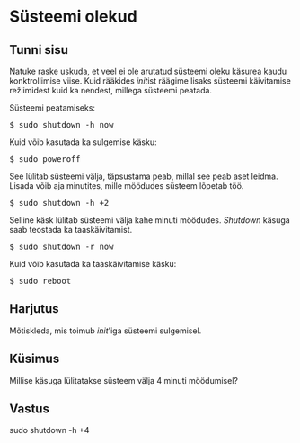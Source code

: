 ﻿# Süsteemi olekud

## Tunni sisu

Natuke raske uskuda, et veel ei ole arutatud süsteemi oleku käsurea kaudu konktrollimise viise. Kuid rääkides *init*ist räägime lisaks süsteemi käivitamise režiimidest kuid ka nendest, millega süsteemi peatada.

Süsteemi peatamiseks:

<pre>$ sudo shutdown -h now</pre>

Kuid võib kasutada ka sulgemise käsku:

<pre>$ sudo poweroff</pre>

See lülitab süsteemi välja, täpsustama peab, millal see peab aset leidma. Lisada võib aja minutites, mille möödudes süsteem lõpetab töö.

<pre>$ sudo shutdown -h +2</pre>

Selline käsk lülitab süsteemi välja kahe minuti möödudes. *Shutdown* käsuga saab teostada ka taaskäivitamist.

<pre>$ sudo shutdown -r now</pre>

Kuid võib kasutada ka taaskäivitamise käsku:

<pre>$ sudo reboot</pre>

## Harjutus

Mõtiskleda, mis toimub *init*'iga süsteemi sulgemisel.

## Küsimus

Millise käsuga lülitatakse süsteem välja 4 minuti möödumisel?

## Vastus

sudo shutdown -h +4

